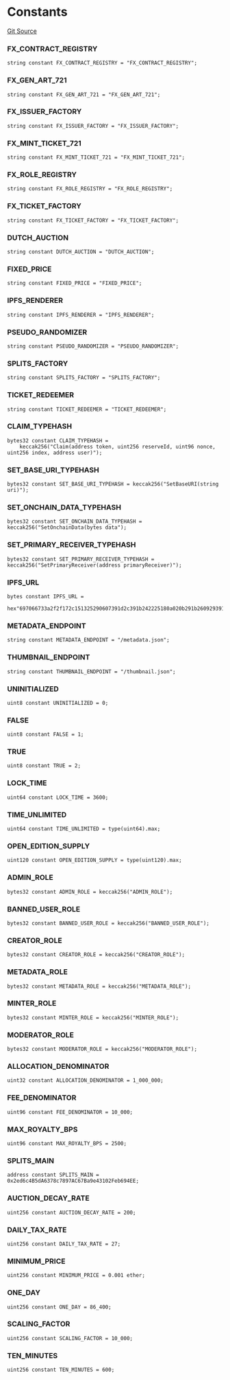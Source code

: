 # Constants
[Git Source](https://github.com/fxhash/fxhash-evm-contracts/blob/1ca8488246dda0c8af0201fe562392f87b349fa1/src/utils/Constants.sol)

### FX_CONTRACT_REGISTRY

```solidity
string constant FX_CONTRACT_REGISTRY = "FX_CONTRACT_REGISTRY";
```

### FX_GEN_ART_721

```solidity
string constant FX_GEN_ART_721 = "FX_GEN_ART_721";
```

### FX_ISSUER_FACTORY

```solidity
string constant FX_ISSUER_FACTORY = "FX_ISSUER_FACTORY";
```

### FX_MINT_TICKET_721

```solidity
string constant FX_MINT_TICKET_721 = "FX_MINT_TICKET_721";
```

### FX_ROLE_REGISTRY

```solidity
string constant FX_ROLE_REGISTRY = "FX_ROLE_REGISTRY";
```

### FX_TICKET_FACTORY

```solidity
string constant FX_TICKET_FACTORY = "FX_TICKET_FACTORY";
```

### DUTCH_AUCTION

```solidity
string constant DUTCH_AUCTION = "DUTCH_AUCTION";
```

### FIXED_PRICE

```solidity
string constant FIXED_PRICE = "FIXED_PRICE";
```

### IPFS_RENDERER

```solidity
string constant IPFS_RENDERER = "IPFS_RENDERER";
```

### PSEUDO_RANDOMIZER

```solidity
string constant PSEUDO_RANDOMIZER = "PSEUDO_RANDOMIZER";
```

### SPLITS_FACTORY

```solidity
string constant SPLITS_FACTORY = "SPLITS_FACTORY";
```

### TICKET_REDEEMER

```solidity
string constant TICKET_REDEEMER = "TICKET_REDEEMER";
```

### CLAIM_TYPEHASH

```solidity
bytes32 constant CLAIM_TYPEHASH =
    keccak256("Claim(address token, uint256 reserveId, uint96 nonce, uint256 index, address user)");
```

### SET_BASE_URI_TYPEHASH

```solidity
bytes32 constant SET_BASE_URI_TYPEHASH = keccak256("SetBaseURI(string uri)");
```

### SET_ONCHAIN_DATA_TYPEHASH

```solidity
bytes32 constant SET_ONCHAIN_DATA_TYPEHASH = keccak256("SetOnchainData(bytes data");
```

### SET_PRIMARY_RECEIVER_TYPEHASH

```solidity
bytes32 constant SET_PRIMARY_RECEIVER_TYPEHASH = keccak256("SetPrimaryReceiver(address primaryReceiver)");
```

### IPFS_URL

```solidity
bytes constant IPFS_URL =
    hex"697066733a2f2f172c151325290607391d2c391b242225180a020b291b260929391d1b31222525202804120031280917120b280400";
```

### METADATA_ENDPOINT

```solidity
string constant METADATA_ENDPOINT = "/metadata.json";
```

### THUMBNAIL_ENDPOINT

```solidity
string constant THUMBNAIL_ENDPOINT = "/thumbnail.json";
```

### UNINITIALIZED

```solidity
uint8 constant UNINITIALIZED = 0;
```

### FALSE

```solidity
uint8 constant FALSE = 1;
```

### TRUE

```solidity
uint8 constant TRUE = 2;
```

### LOCK_TIME

```solidity
uint64 constant LOCK_TIME = 3600;
```

### TIME_UNLIMITED

```solidity
uint64 constant TIME_UNLIMITED = type(uint64).max;
```

### OPEN_EDITION_SUPPLY

```solidity
uint120 constant OPEN_EDITION_SUPPLY = type(uint120).max;
```

### ADMIN_ROLE

```solidity
bytes32 constant ADMIN_ROLE = keccak256("ADMIN_ROLE");
```

### BANNED_USER_ROLE

```solidity
bytes32 constant BANNED_USER_ROLE = keccak256("BANNED_USER_ROLE");
```

### CREATOR_ROLE

```solidity
bytes32 constant CREATOR_ROLE = keccak256("CREATOR_ROLE");
```

### METADATA_ROLE

```solidity
bytes32 constant METADATA_ROLE = keccak256("METADATA_ROLE");
```

### MINTER_ROLE

```solidity
bytes32 constant MINTER_ROLE = keccak256("MINTER_ROLE");
```

### MODERATOR_ROLE

```solidity
bytes32 constant MODERATOR_ROLE = keccak256("MODERATOR_ROLE");
```

### ALLOCATION_DENOMINATOR

```solidity
uint32 constant ALLOCATION_DENOMINATOR = 1_000_000;
```

### FEE_DENOMINATOR

```solidity
uint96 constant FEE_DENOMINATOR = 10_000;
```

### MAX_ROYALTY_BPS

```solidity
uint96 constant MAX_ROYALTY_BPS = 2500;
```

### SPLITS_MAIN

```solidity
address constant SPLITS_MAIN = 0x2ed6c4B5dA6378c7897AC67Ba9e43102Feb694EE;
```

### AUCTION_DECAY_RATE

```solidity
uint256 constant AUCTION_DECAY_RATE = 200;
```

### DAILY_TAX_RATE

```solidity
uint256 constant DAILY_TAX_RATE = 27;
```

### MINIMUM_PRICE

```solidity
uint256 constant MINIMUM_PRICE = 0.001 ether;
```

### ONE_DAY

```solidity
uint256 constant ONE_DAY = 86_400;
```

### SCALING_FACTOR

```solidity
uint256 constant SCALING_FACTOR = 10_000;
```

### TEN_MINUTES

```solidity
uint256 constant TEN_MINUTES = 600;
```

